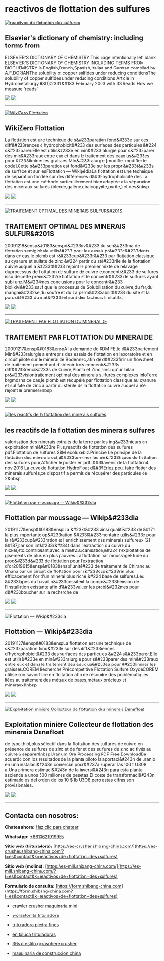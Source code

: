 # reactivos de flottation des sulfures

<a href="https://swt.shibang-china.com/?l=es&img&k=reactivos+de+flottation+des+sulfures" target="_blank">![reactivos de flottation des sulfures](http://static.shibang-china.com/all-800x300/585.jpg)</a>

## Elsevier's dictionary of chemistry: including terms from
ELSEVIER'S DICTIONARY OF CHEMISTRY This page intentionally left blank ELSEVIER'S DICTIONARY OF CHEMISTRY INCLUDING TERMS FROM BIOCHEMISTRY in English,French,Spanish,Italian and German compiled by A.F.DORIANThe solubility of copper sulfides under reducing conditionsThe solubility of copper sulfides under reducing conditions Article in Hydrometallurgy 68(1):2331 &#183 February 2003 with 33 Reads How we measure 'reads'


<a href="https://whatsapp.shibangsoft.com/WhatsApp.php" target="_blank" title="WhatsApp">![](http://static.shibang-china.com/icon/whatsapp.png)</a> <a href="https://swt.shibang-china.com/?l=es&icon&k=reactivos+de+flottation+des+sulfures" target="_blank">![](http://static.shibang-china.com/icon/chat-es.png)</a>

---

<a href="https://swt.shibang-china.com/?l=es&img&k=reactivos+de+flottation+des+sulfures" target="_blank">![WikiZero Flottation](http://static.shibang-china.com/all-800x300/593.jpg)</a>

## WikiZero Flottation
La flottation est une technique de s&#233paration fond&#233e sur des diff&#233rences d'hydrophobicit&#233 des surfaces des particules &#224 s&#233parer.Elle est utilis&#233e en min&#233ralurgie pour s&#233parer des min&#233raux entre eux et dans le traitement des eaux us&#233es pour &#233liminer les graisses.Min&#233ralurgie [modifier modifier le code].Cette s&#233paration est fond&#233e sur les propri&#233t&#233s de surface et sur lesFlottation — WikipédiaLa flottation est une technique de séparation fondée sur des différences d&#39hydrophobicité des La flottation est une méthode particulièrement bien adaptée à la séparation des minéraux sulfurés (blende,galène,chalcopyrite,pyrite,) et des&nbsp


<a href="https://whatsapp.shibangsoft.com/WhatsApp.php" target="_blank" title="WhatsApp">![](http://static.shibang-china.com/icon/whatsapp.png)</a> <a href="https://swt.shibang-china.com/?l=es&icon&k=reactivos+de+flottation+des+sulfures" target="_blank">![](http://static.shibang-china.com/icon/chat-es.png)</a>

---

<a href="https://swt.shibang-china.com/?l=es&img&k=reactivos+de+flottation+des+sulfures" target="_blank">![TRAITEMENT OPTIMAL DES MINERAIS SULFUR&#201S](http://static.shibang-china.com/all-800x300/928.jpg)</a>

## TRAITEMENT OPTIMAL DES MINERAIS SULFUR&#201S
20091218&ensp&#0183&enspd&#233riv&#233 du sch&#233ma de flottation semiglobale utilis&#233 pour les essais pr&#233c&#233dents dans ce cas,le plomb est r&#233cup&#233r&#233 par flottation classique au cyanure et sulfate de zinc &#224 partir du st&#233rile de la flottation cuivre auquel a &#233t&#233 rejoint le premier mixte de relavage duprocessus de flottation de sulfure de cuivre etconcentr&#233 de sulfures issu de cette premi&#232re flottation et le concentr&#233 de sulfures ayant subi une.M&#234mes conclusions pour le concentr&#233 biolixivi&#233,sauf que le processus de Solubilisation du cuivre,du fer,du mangan&#232se,du soufre et du La perm&#233abilit&#233 du site et la porosit&#233 du mat&#233riel sont des facteurs limitatifs.


<a href="https://whatsapp.shibangsoft.com/WhatsApp.php" target="_blank" title="WhatsApp">![](http://static.shibang-china.com/icon/whatsapp.png)</a> <a href="https://swt.shibang-china.com/?l=es&icon&k=reactivos+de+flottation+des+sulfures" target="_blank">![](http://static.shibang-china.com/icon/chat-es.png)</a>

---

<a href="https://swt.shibang-china.com/?l=es&img&k=reactivos+de+flottation+des+sulfures" target="_blank">![TRAITEMENT PAR FLOTTATION DU MINERAI DE](http://static.shibang-china.com/all-800x300/530.jpg)</a>

## TRAITEMENT PAR FLOTTATION DU MINERAI DE
20091217&ensp&#0183&enspA la demande de RDM FE,le d&#233partement Min&#233ralurgie a entrepris des essais de flottation en laboratoire et en circuit pilote sur le minerai de Bodennec,afin de d&#233finir un flowsheet de traitement permettant d'obtenir trois concentr&#233s diff&#233renci&#233s de Cuivre,Plomb et Zinc,ainsi qu'un bilan pr&#233visiontraitement optimal des minerais sulfurés complexes InfoTerre brgmdans ce cas,le plomb est récupéré par flottation classique au cyanure et sul fate de zinc à partir du stérile de la flottation cuivre auquel a été rejoint le premier&nbsp


<a href="https://whatsapp.shibangsoft.com/WhatsApp.php" target="_blank" title="WhatsApp">![](http://static.shibang-china.com/icon/whatsapp.png)</a> <a href="https://swt.shibang-china.com/?l=es&icon&k=reactivos+de+flottation+des+sulfures" target="_blank">![](http://static.shibang-china.com/icon/chat-es.png)</a>

---

<a href="https://swt.shibang-china.com/?l=es&img&k=reactivos+de+flottation+des+sulfures" target="_blank">![les reactifs de la flottation des minerais sulfures](http://static.shibang-china.com/all-800x300/1050.jpg)</a>

## les reactifs de la flottation des minerais sulfures
valorisation des minerais extraits de la terre par les ing&#233nieurs en exploitation mini&#233re Plus,reactifs de flottation des sulfures pdf.Flottation de sulfures SBM ecoluxebiz.Principe Le principe de la flottation des minerais est,d&#233terminer les cin&#233tiques de flottation des sulfures pour,Afficher le poster en pdfL&#39avenir de la flottation4 nov.2016 La cuve de flottation HydroFloat d&#39Eriez peut faire flotter des minerais sulfurés,ce dispositif a permis de récupérer des particules de 2&nbsp


<a href="https://whatsapp.shibangsoft.com/WhatsApp.php" target="_blank" title="WhatsApp">![](http://static.shibang-china.com/icon/whatsapp.png)</a> <a href="https://swt.shibang-china.com/?l=es&icon&k=reactivos+de+flottation+des+sulfures" target="_blank">![](http://static.shibang-china.com/icon/chat-es.png)</a>

---

<a href="https://swt.shibang-china.com/?l=es&img&k=reactivos+de+flottation+des+sulfures" target="_blank">![Flottation par moussage — Wikip&#233dia](http://static.shibang-china.com/all-800x300/824.jpg)</a>

## Flottation par moussage — Wikip&#233dia
20191127&ensp&#0183&enspIl a &#233t&#233 ainsi qualifi&#233 de &#171 la plus importante op&#233ration &#233l&#233mentaire utilis&#233e pour la r&#233cup&#233ration et l'enrichissement des minerais sulfureux [2] &#187,par son int&#233r&#234t dans l'extraction du cuivre,du nickel,etc.contribuant,avec la m&#233canisation,&#224 l'exploitation de gisements de plus en plus pauvres.La flottation par moussageEtude du proc&#233d&#233 de flottation pour l'extraction d'or2019615&ensp&#0183&enspl'unit&#233 de traitement de Chirano au Ghana par un circuit de flottation pour r&#233cup&#233rer plus efficacement l'or d'un minerai plus riche &#224 base de sulfures.Les &#233tapes du travail n&#233cessitent la compr&#233hension de l'installation existante afin d'&#233valuer les probl&#232mes pour d&#233boucher sur la recherche de


<a href="https://whatsapp.shibangsoft.com/WhatsApp.php" target="_blank" title="WhatsApp">![](http://static.shibang-china.com/icon/whatsapp.png)</a> <a href="https://swt.shibang-china.com/?l=es&icon&k=reactivos+de+flottation+des+sulfures" target="_blank">![](http://static.shibang-china.com/icon/chat-es.png)</a>

---

<a href="https://swt.shibang-china.com/?l=es&img&k=reactivos+de+flottation+des+sulfures" target="_blank">![Flottation — Wikip&#233dia](http://static.shibang-china.com/all-800x300/471.jpg)</a>

## Flottation — Wikip&#233dia
20191127&ensp&#0183&enspLa flottation est une technique de s&#233paration fond&#233e sur des diff&#233rences d'hydrophobicit&#233 des surfaces des particules &#224 s&#233parer.Elle est utilis&#233e en min&#233ralurgie pour s&#233parer des min&#233raux entre eux et dans le traitement des eaux us&#233es pour &#233liminer les graisses.COREM Recherche Précompétitive Flottation Sulfure OxydeCOREM utilise son savoirfaire en flottation afin de résoudre des problématiques liées au traitement des métaux de bases,métaux précieux et minéraux&nbsp


<a href="https://whatsapp.shibangsoft.com/WhatsApp.php" target="_blank" title="WhatsApp">![](http://static.shibang-china.com/icon/whatsapp.png)</a> <a href="https://swt.shibang-china.com/?l=es&icon&k=reactivos+de+flottation+des+sulfures" target="_blank">![](http://static.shibang-china.com/icon/chat-es.png)</a>

---

<a href="https://swt.shibang-china.com/?l=es&img&k=reactivos+de+flottation+des+sulfures" target="_blank">![Exploitation minière Collecteur de flottation des minerais Danafloat](http://static.shibang-china.com/all-800x300/634.jpg)</a>

## Exploitation minière Collecteur de flottation des minerais Danafloat
de type thiol,plus sélectif dans la flottation des sulfures de cuivre en présence de sulfures de zinc et de fer et des sulfures de zinc ac tivés au cuivre à séparer&nbspUranium Ore Processing PDF Free DownloadDe acuerdo con los resultados de la planta piloto la aportaci&#243n de uranio en una instalaci&#243n comercial podr&#237a superar las 100 t U3O8 a.Una primera estimaci&#243n de la inversi&#243n para esta planta asciende a unos 500 millones de pesetas.El coste de transformaci&#243n estimado es del orden de los 10 $ lb U3O8,pero estas cifras son provisionales.


<a href="https://whatsapp.shibangsoft.com/WhatsApp.php" target="_blank" title="WhatsApp">![](http://static.shibang-china.com/icon/whatsapp.png)</a> <a href="https://swt.shibang-china.com/?l=es&icon&k=reactivos+de+flottation+des+sulfures" target="_blank">![](http://static.shibang-china.com/icon/chat-es.png)</a>

---
## Contacta con nosotros:

**Chatea ahora:** [Haz clic para chatear](https://swt.shibang-china.com?l=es&contact&k=reactivos+de+flottation+des+sulfures)

**WhatsApp:**  [+8613621919955](https://whatsapp.shibangsoft.com/WhatsApp.php)

**Sitio web (trituradora):** [https://es-crusher.shibang-china.com/](https://es-crusher.shibang-china.com/?l=es&contact&k=reactivos+de+flottation+des+sulfures)

**Sitio web (molino):** [https://es-mill.shibang-china.com/](https://es-mill.shibang-china.com/?l=es&contact&k=reactivos+de+flottation+des+sulfures)

**Formulario de consulta:** [https://form.shibang-china.com](https://form.shibang-china.com?l=es&contact&k=reactivos+de+flottation+des+sulfures)

* [crawler crusher maquinaria mini](../81/crawler%20crusher%20maquinaria%20mini.md)

* [wollastonita trituradora](../90/wollastonita%20trituradora.md)

* [trituradora piedra fines](../81/trituradora%20piedra%20fines.md)

* [en toluca trituradoras](../82/en%20toluca%20trituradoras.md)

* [36s d estilo gyrasphere crusher](../84/36s%20d%20estilo%20gyrasphere%20crusher.md)

* [maquinaria de construccion china](../85/maquinaria%20de%20construccion%20china.md)